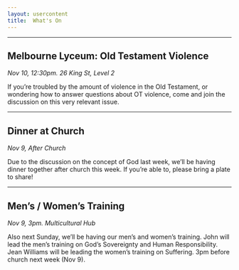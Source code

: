 ```yaml
---
layout: usercontent
title:  What's On
---
```



---

## Melbourne Lyceum: Old Testament Violence 
_Nov 10, 12:30pm. 26 King St, Level 2_

If you’re troubled by the amount of violence in the Old Testament, or wondering how to answer questions about OT violence, come and join the discussion on this very relevant issue.

---

## Dinner at Church
_Nov 9, After Church_

Due to the discussion on the concept of God last week, we’ll be having dinner together after church this week. If you’re able to, please bring a plate to share!

---

## Men’s / Women’s Training
_Nov 9, 3pm. Multicultural Hub_

Also next Sunday, we’ll be having our men’s and women’s training. John will lead the men’s training on God’s Sovereignty and Human Responsibility. Jean Williams will be leading the women’s training on Suffering. 3pm before church next week (Nov 9).



[John]: mailto:john.david.hudson@gmail.com

